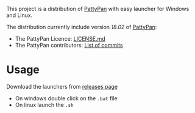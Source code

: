 This project is a distribution of [PattyPan](https://commons.wikimedia.org/wiki/Commons:Pattypan) with easy launcher for Windows and Linux.

The distribution currently include version *18.02* of [PattyPan](https://commons.wikimedia.org/wiki/Commons:Pattypan):
* The PattyPan Licence: [LICENSE.md](https://github.com/yarl/pattypan/blob/master/LICENSE)
* The PattyPan contributors: [List of commits](https://github.com/yarl/pattypan/commits/master)

# Usage

Download the launchers from [releases page](https://github.com/PierreSelim/pattypan-launcher/releases)
* On windows double click on the `.bat` file
* On linux launch the `.sh`
